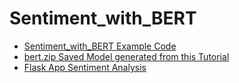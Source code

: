 # Sentiment_with_BERT

* [Sentiment_with_BERT Example Code](https://github.com/eniompw/Sentiment_with_BERT/blob/main/Sentiment_with_BERT.ipynb)
* [bert.zip Saved Model generated from this Tutorial](https://www.tensorflow.org/text/tutorials/classify_text_with_bert)
* [Flask App Sentiment Analysis](https://github.com/eniompw/Sentiment_with_BERT/blob/main/flask_app.py)
